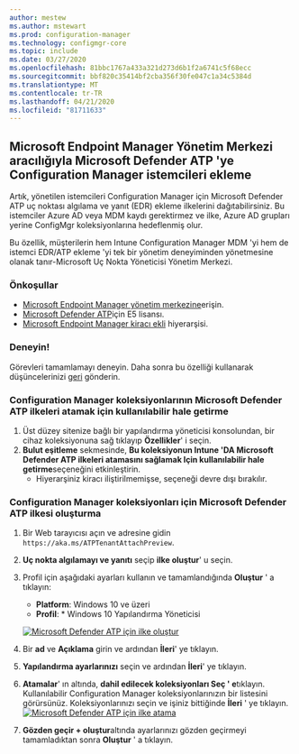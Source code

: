 ```yaml
---
author: mestew
ms.author: mstewart
ms.prod: configuration-manager
ms.technology: configmgr-core
ms.topic: include
ms.date: 03/27/2020
ms.openlocfilehash: 81bbc1767a433a321d273d6b1f2a6741c5f68ecc
ms.sourcegitcommit: bbf820c35414bf2cba356f30fe047c1a34c5384d
ms.translationtype: MT
ms.contentlocale: tr-TR
ms.lasthandoff: 04/21/2020
ms.locfileid: "81711633"
---
```

## <a name="onboard-configuration-manager-clients-to-microsoft-defender-atp-via-the-microsoft-endpoint-manager-admin-center"></a><a name="bkmk_atp"></a>Microsoft Endpoint Manager Yönetim Merkezi aracılığıyla Microsoft Defender ATP 'ye Configuration Manager istemcileri ekleme
<!--5961658-->
Artık, yönetilen istemcileri Configuration Manager için Microsoft Defender ATP uç noktası algılama ve yanıt (EDR) ekleme ilkelerini dağıtabilirsiniz. Bu istemciler Azure AD veya MDM kaydı gerektirmez ve ilke, Azure AD grupları yerine ConfigMgr koleksiyonlarına hedeflenmiş olur.

Bu özellik, müşterilerin hem Intune Configuration Manager MDM 'yi hem de istemci EDR/ATP ekleme 'yi tek bir yönetim deneyiminden yönetmesine olanak tanır-Microsoft Uç Nokta Yöneticisi Yönetim Merkezi.

### <a name="prerequisites"></a>Önkoşullar

- [Microsoft Endpoint Manager yönetim merkezine](https://endpoint.microsoft.com/)erişin.
- [Microsoft Defender ATP](https://docs.microsoft.com/windows/security/threat-protection/microsoft-defender-atp/minimum-requirements#licensing-requirements)için E5 lisansı.
- [Microsoft Endpoint Manager kiracı ekli](https://docs.microsoft.com/configmgr/core/get-started/2020/technical-preview-2002-2#bkmk_attach) hiyerarşisi.

### <a name="try-it-out"></a>Deneyin!

Görevleri tamamlamayı deneyin. Daha sonra bu özelliği kullanarak düşüncelerinizi [geri](../../technical-preview-2003.md#bkmk_feedback) gönderin.

### <a name="make-configuration-manager-collections-available-to-assign-microsoft-defender-atp-policies"></a>Configuration Manager koleksiyonlarının Microsoft Defender ATP ilkeleri atamak için kullanılabilir hale getirme

1. Üst düzey sitenize bağlı bir yapılandırma yöneticisi konsolundan, bir cihaz koleksiyonuna sağ tıklayıp **Özellikler**' i seçin.
1. **Bulut eşitleme** sekmesinde, **Bu koleksiyonun Intune 'DA Microsoft Defender ATP ilkeleri atamasını sağlamak Için kullanılabilir hale getirme**seçeneğini etkinleştirin.
   - Hiyerarşiniz kiracı iliştirilmemişse, seçeneği devre dışı bırakılır.

### <a name="create-microsoft-defender-atp-policy-for-configuration-manager-collections"></a>Configuration Manager koleksiyonları için Microsoft Defender ATP ilkesi oluşturma

1. Bir Web tarayıcısı açın ve adresine gidin `https://aka.ms/ATPTenantAttachPreview`.
1. **Uç nokta algılamayı ve yanıtı** seçip **ilke oluştur**' u seçin.
1. Profil için aşağıdaki ayarları kullanın ve tamamlandığında **Oluştur** ' a tıklayın:
   - **Platform**: Windows 10 ve üzeri
   - **Profil**: * Windows 10 Yapılandırma Yöneticisi

   [![Microsoft Defender ATP için ilke oluştur](../../media/5691658-create-atp-policy.png)](../../media/5691658-create-atp-policy.png#lightbox)
1. Bir **ad** ve **Açıklama** girin ve ardından **İleri**' ye tıklayın.
1. **Yapılandırma ayarlarınızı** seçin ve ardından **İleri**' ye tıklayın.
1. **Atamalar**' ın altında, **dahil edilecek koleksiyonları Seç ' e**tıklayın. Kullanılabilir Configuration Manager koleksiyonlarınızın bir listesini görürsünüz. Koleksiyonlarınızı seçin ve işiniz bittiğinde **İleri** ' ye tıklayın.
   [![Microsoft Defender ATP için ilke atama](../../media/5691658-assign-atp-policy.png)](../../media/5691658-assign-atp-policy.png#lightbox)
1. **Gözden geçir + oluştur**altında ayarlarınızı gözden geçirmeyi tamamladıktan sonra **Oluştur** ' a tıklayın.